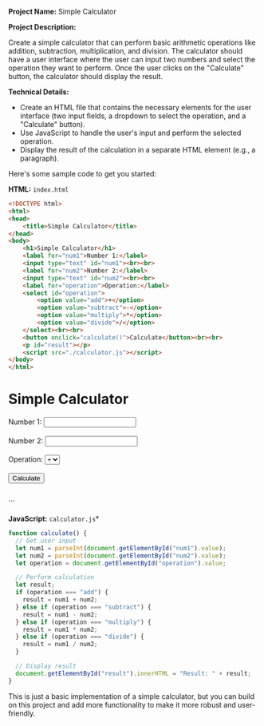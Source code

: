 **Project Name:** Simple Calculator

**Project Description:**

Create a simple calculator that can perform basic arithmetic operations like addition, subtraction, multiplication, and division.
The calculator should have a user interface where the user can input two numbers and select the operation they want to perform.
Once the user clicks on the "Calculate" button, the calculator should display the result.

**Technical Details:**

- Create an HTML file that contains the necessary elements for the user interface (two input fields, a dropdown to select the operation, and a "Calculate" button).
- Use JavaScript to handle the user's input and perform the selected operation.
- Display the result of the calculation in a separate HTML element (e.g., a paragraph).

Here's some sample code to get you started:

**HTML:** `index.html`

```html
<!DOCTYPE html>
<html>
<head>
	<title>Simple Calculator</title>
</head>
<body>
	<h1>Simple Calculator</h1>
	<label for="num1">Number 1:</label>
	<input type="text" id="num1"><br><br>
	<label for="num2">Number 2:</label>
	<input type="text" id="num2"><br><br>
	<label for="operation">Operation:</label>
	<select id="operation">
		<option value="add">+</option>
		<option value="subtract">-</option>
		<option value="multiply">*</option>
		<option value="divide">/</option>
	</select><br><br>
	<button onclick="calculate()">Calculate</button><br><br>
	<p id="result"></p>
	<script src="./calculator.js"></script>
</body>
</html>
```

<!DOCTYPE html>
<html>
<head>
	<title>Simple Calculator</title>
</head>
<body>
	<h1>Simple Calculator</h1>
	<label for="num1">Number 1:</label>
	<input type="text" id="num1"><br><br>
	<label for="num2">Number 2:</label>
	<input type="text" id="num2"><br><br>
	<label for="operation">Operation:</label>
	<select id="operation">
		<option value="add">+</option>
		<option value="subtract">-</option>
		<option value="multiply">*</option>
		<option value="divide">/</option>
	</select><br><br>
	<button onclick="calculate()">Calculate</button><br><br>
	<p id="result"></p>
	<script src="./calculator.js"></script>
</body>
</html>
```

**JavaScript:** `calculator.js`\*

```javascript
function calculate() {
  // Get user input
  let num1 = parseInt(document.getElementById("num1").value);
  let num2 = parseInt(document.getElementById("num2").value);
  let operation = document.getElementById("operation").value;

  // Perform calculation
  let result;
  if (operation === "add") {
    result = num1 + num2;
  } else if (operation === "subtract") {
    result = num1 - num2;
  } else if (operation === "multiply") {
    result = num1 * num2;
  } else if (operation === "divide") {
    result = num1 / num2;
  }

  // Display result
  document.getElementById("result").innerHTML = "Result: " + result;
}
```

This is just a basic implementation of a simple calculator, but you can build on this project and add more functionality to make it more robust and user-friendly.
